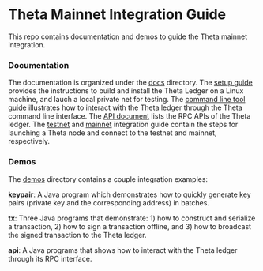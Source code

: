 # Theta Mainnet Integration Guide

This repo contains documentation and demos to guide the Theta mainnet integration.

### Documentation

The documentation is organized under the [docs](docs/) directory. The [setup guide](docs/setup.md) provides the instructions to build and install the Theta Ledger on a Linux machine, and lauch a local private net for testing. The [command line tool guide](docs/cmd.md) illustrates how to interact with the Theta ledger through the Theta command line interface. The [API document](docs/api.md) lists the RPC APIs of the Theta ledger. The [testnet](docs/testnet.md) and [mainnet](docs/mainnet.md) integration guide contain the steps for launching a Theta node and connect to the testnet and mainnet, respectively.

### Demos

The [demos](demos/) directory contains a couple integration examples:

**keypair**: A Java program which demonstrates how to quickly generate key pairs (private key and the corresponding address) in batches.

**tx**: Three Java programs that demonstrate: 1) how to construct and serialize a transaction, 2) how to sign a transaction offline, and 3) how to broadcast the signed transaction to the Theta ledger.

**api**: A Java programs that shows how to interact with the Theta ledger through its RPC interface.
